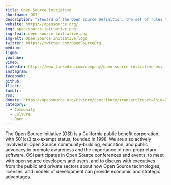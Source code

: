```yaml
---
title: Open Source Initiative
shortname: OSI
description: "Steward of the Open Source Definition, the set of rules that define open source software."
website: https://opensource.org/
img: open-source-initiative.png
img-feat: open-source-initiative.png
img-alt: Open Source Initiative logo
twitter: https://twitter.com/OpenSourceOrg
medium: 
figma: 
youtube: 
vimeo: 
linkedin: https://www.linkedin.com/company/open-source-initiative-osi-
instagram: 
facebook: 
github: 
flickr: 
tumblr: 
rss: 
donate: https://opensource.org/civicrm/contribute/transact?reset=1&id=2
category:
  - Community
  - Culture
  - Open
---
```


The Open Source Initiative (OSI) is a California public benefit corporation, with 501(c)3 tax-exempt status, founded in 1998. We are also actively involved in Open Source community-building, education, and public advocacy to promote awareness and the importance of non-proprietary software. OSI participates in Open Source conferences and events, to meet with open source developers and users, and to discuss with executives from the public and private sectors about how Open Source technologies, licenses, and models of development can provide economic and strategic advantages.
